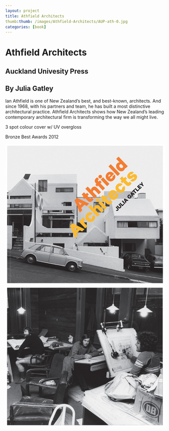 ```yaml
---
layout: project
title: Athfield Architects
thumb:thumb: /images/Athfield-Architects/AUP-ath-0.jpg
categories: [book]
---
```


# Athfield Architects

## Auckland Univesity Press
## By Julia Gatley

Ian Athfield is one of New Zealand’s best, and best-known, architects. And since 1968, with his partners and team, he has built a most distinctive architectural practice. Athfield Architects shows how New Zealand’s leading contemporary architectural firm is transforming the way we all might live.

3 spot colour cover w/ UV overgloss

Bronze 
Best Awards 2012

![](/images/Athfield-Architects/AUP-ath-1.jpg)
![](/images/Athfield-Architects/AUP-ath-2.jpg)